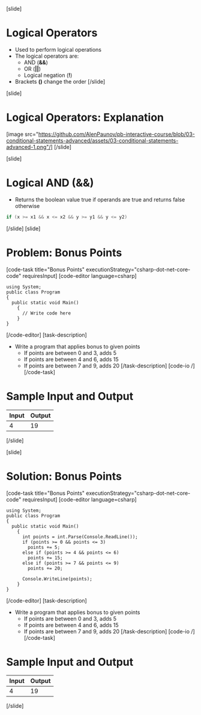 [slide]
# Logical Operators
- Used to perform logical operations
- The logical operators are:
  - AND (**&&**)
  - OR (**||**)
  - Logical negation (**!**)
- Brackets **()** change the order
[/slide]

[slide]
# Logical Operators: Explanation
[image src="https://github.com/AlenPaunov/pb-interactive-course/blob/03-conditional-statements-advanced/assets/03-conditional-statements-advanced-1.png"/]
[/slide]

[slide]
# Logical AND (&&)
- Returns the boolean value true if operands are true and returns false otherwise
```csharp
if (x >= x1 && x <= x2 && y >= y1 && y <= y2)
```
[/slide]
[slide]
# Problem: Bonus Points
[code-task title="Bonus Points" executionStrategy="csharp-dot-net-core-code" requiresInput]
[code-editor language=csharp]
```
using System;
public class Program
{
  public static void Main()
    {
      // Write code here
    }
}
```
[/code-editor]
[task-description]
- Write a program that applies bonus to given points
  - If points are between 0 and 3, adds 5
  - If points are between 4 and 6, adds 15
  - If points are between 7 and 9, adds 20
[/task-description]
[code-io /]
[/code-task]
# Sample Input and Output
|Input|Output|
|-----|------|
|4|19|
[/slide]

[slide]
# Solution: Bonus Points
[code-task title="Bonus Points" executionStrategy="csharp-dot-net-core-code" requiresInput]
[code-editor language=csharp]
```
using System;
public class Program
{
  public static void Main()
    {
      int points = int.Parse(Console.ReadLine());
      if (points >= 0 && points <= 3)
        points += 5;
      else if (points >= 4 && points <= 6)
        points += 15;
      else if (points >= 7 && points <= 9)
        points += 20;

      Console.WriteLine(points);
    }
}
```
[/code-editor]
[task-description]
- Write a program that applies bonus to given points
  - If points are between 0 and 3, adds 5
  - If points are between 4 and 6, adds 15
  - If points are between 7 and 9, adds 20
[/task-description]
[code-io /]
[/code-task]
# Sample Input and Output
|Input|Output|
|-----|------|
|4|19|
[/slide]